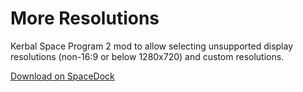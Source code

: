 # More Resolutions

Kerbal Space Program 2 mod to allow selecting unsupported display resolutions (non-16:9 or below 1280x720) and custom resolutions.

[Download on SpaceDock](https://spacedock.info/mod/3320/More%20Resolutions)
